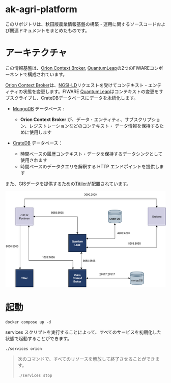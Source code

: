 # ak-agri-platform
このリポジトリは、秋田版農業情報基盤の構築・運用に関するソースコードおよび関連ドキュメントをまとめたものです。

# アーキテクチャ

この情報基盤は、[Orion Context Broker](https://fiware-orion.readthedocs.io/en/latest/), [QuantumLeap](https://smartsdk.github.io/ngsi-timeseries-api/)の2つのFIWAREコンポーネントで構成されています。

[Orion Context Broker](https://fiware-orion.readthedocs.io/en/latest/)は、[NGSI-LD](https://forge.etsi.org/swagger/ui/?url=https://forge.etsi.org/rep/NGSI-LD/NGSI-LD/raw/master/spec/updated/generated/full_api.json)リクエストを受けてコンテキスト・エンティティの状態を変更します。FIWARE [QuantumLeap](https://smartsdk.github.io/ngsi-timeseries-api/)はコンテキストの変更をサブスクライブし、CrateDBデータベースにデータを永続化します。

-   [MongoDB](https://www.mongodb.com/) データベース :

    -   **Orion Context Broker** が、データ・エンティティ、サブスクリプション、レジストレーションなどのコンテキスト・
        データ情報を保持するために使用します

-   [CrateDB](https://crate.io/) データベース：

    -   時間ベースの履歴コンテキスト・データを保持するデータシンクとして使用されます
    -   時間ベースのデータクエリを解釈する HTTP エンドポイントを提供します

また、GISデータを提供するための[Titiler](https://developmentseed.org/titiler/)が配置されています。

![](./docs/architecture.png)

# 起動

```console
docker compose up -d
```


services スクリプトを実行することによって、すべてのサービスを初期化した状態で起動することができます。
```console
./services orion
```
> 次のコマンドで、すべてのリソースを解放して終了させることができます。
> ```colsole
> ./services stop
> ```
